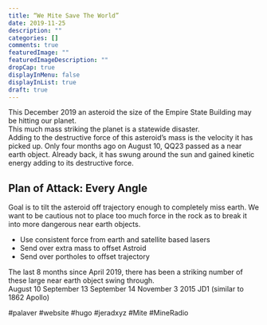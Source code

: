 ```yaml
---
title: “We Mite Save The World”
date: 2019-11-25
description: ""
categories: []
comments: true
featuredImage: ""
featuredImageDescription: ""
dropCap: true
displayInMenu: false
displayInList: true
draft: true
---
```

This December 2019 an asteroid the size of the Empire State Building may be hitting our planet.  
This much mass striking the planet is a statewide disaster.  
Adding to the destructive force of this asteroid’s mass is the velocity it has picked up. Only four months ago on August 10, QQ23 passed as a near earth object. Already back, it has swung around the sun and gained kinetic energy adding to its destructive force.

## Plan of Attack: Every Angle
Goal is to tilt the asteroid off trajectory enough to completely miss earth.  We want to be cautious not to place too much force in the rock as to break it into more dangerous near earth objects.
* Use consistent force from earth and satellite based lasers
* Send over extra mass to offset Astroid
* Send over portholes to offset trajectory 

The last 8 months since April 2019, there has been a striking number of these large near earth object swing through.  
August 10
September 13
September 14
November 3 2015 JD1 (similar to 1862 Apollo)

#palaver #website #hugo #jeradxyz #Mite #MineRadio 
